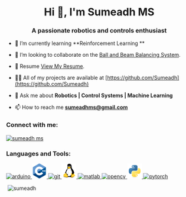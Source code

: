 <h1 align="center">Hi 👋, I'm Sumeadh MS</h1>
<h3 align="center">A passionate robotics and controls enthusiast</h3>


- 🌱 I’m currently learning **Reinforcement Learning **

- 👯 I’m looking to collaborate on the [Ball and Beam Balancing System](https://drive.google.com/file/d/1_9gndZgvaUxfbal-UWlXiYc1CsUQpirg/view?usp=sharing).

- 📄 Resume  [View My Resume](https://drive.google.com/file/d/1EcV2hItyegx3wxZ-GkqUogqtj6sLXFxY/view?usp=sharing).
- 👨‍💻 All of my projects are available at [https://github.com/Sumeadh](https://github.com/Sumeadh)

- 💬 Ask me about **Robotics | Control Systems | Machine Learning**

- 📫 How to reach me **sumeadhms@gmail.com**


<h3 align="left">Connect with me:</h3>
<p align="left">
<a href="https://linkedin.com/in/sumeadh-ms-490116251" target="_blank">
  <img align="center" src="https://raw.githubusercontent.com/rahuldkjain/github-profile-readme-generator/master/src/images/icons/Social/linked-in-alt.svg" alt="sumeadh ms" height="30" width="40" />
</a>


<h3 align="left">Languages and Tools:</h3>
<p align="left"> <a href="https://www.arduino.cc/" target="_blank" rel="noreferrer"> <img src="https://cdn.worldvectorlogo.com/logos/arduino-1.svg" alt="arduino" width="40" height="40"/> </a> <a href="https://www.w3schools.com/cpp/" target="_blank" rel="noreferrer"> <img src="https://raw.githubusercontent.com/devicons/devicon/master/icons/cplusplus/cplusplus-original.svg" alt="cplusplus" width="40" height="40"/> </a> <a href="https://git-scm.com/" target="_blank" rel="noreferrer"> <img src="https://www.vectorlogo.zone/logos/git-scm/git-scm-icon.svg" alt="git" width="40" height="40"/> </a> <a href="https://www.linux.org/" target="_blank" rel="noreferrer"> <img src="https://raw.githubusercontent.com/devicons/devicon/master/icons/linux/linux-original.svg" alt="linux" width="40" height="40"/> </a> <a href="https://www.mathworks.com/" target="_blank" rel="noreferrer"> <img src="https://upload.wikimedia.org/wikipedia/commons/2/21/Matlab_Logo.png" alt="matlab" width="40" height="40"/> </a> <a href="https://opencv.org/" target="_blank" rel="noreferrer"> <img src="https://www.vectorlogo.zone/logos/opencv/opencv-icon.svg" alt="opencv" width="40" height="40"/> </a> <a href="https://www.python.org" target="_blank" rel="noreferrer"> <img src="https://raw.githubusercontent.com/devicons/devicon/master/icons/python/python-original.svg" alt="python" width="40" height="40"/> </a> <a href="https://pytorch.org/" target="_blank" rel="noreferrer"> <img src="https://www.vectorlogo.zone/logos/pytorch/pytorch-icon.svg" alt="pytorch" width="40" height="40"/> </a> </p>

<p>&nbsp;<img align="center" src="https://github-readme-stats.vercel.app/api?username=sumeadh&show_icons=true&theme=synthwave&locale=en" alt="sumeadh" /></p>
